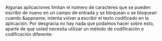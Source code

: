<a name="settextfailed"></a>
Algunas aplicaciones limitan el número de caracteres que se pueden escribir de nuevo en un campo de entrada y se bloquean o se bloquean cuando &appname; intenta volver a escribir el texto codificado en la aplicación.
Por desgracia no hay nada que podamos hacer sobre esto, aparte de que usted necesita utilizar un método de codificación o codificación diferente:
